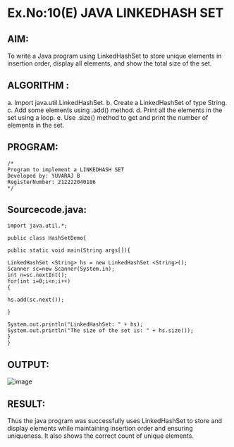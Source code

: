 # Ex.No:10(E) JAVA LINKEDHASH SET

## AIM:

To write a Java program using LinkedHashSet to store unique elements in insertion order, display all elements, and show the total size of the set.

## ALGORITHM :

a. Import java.util.LinkedHashSet.
b. Create a LinkedHashSet of type String.
c. Add some elements using .add() method.
d. Print all the elements in the set using a loop.
e. Use .size() method to get and print the number of elements in the set.

## PROGRAM:

```
/*
Program to implement a LINKEDHASH SET
Developed by: YUVARAJ B
RegisterNumber: 212222040186
*/
```

## Sourcecode.java:

```
import java.util.*;

public class HashSetDemo{

public static void main(String args[]){

LinkedHashSet <String> hs = new LinkedHashSet <String>();
Scanner sc=new Scanner(System.in);
int n=sc.nextInt();
for(int i=0;i<n;i++)
{

hs.add(sc.next());

}

System.out.println("LinkedHashSet: " + hs);
System.out.println("The size of the set is: " + hs.size());
}
}
```

## OUTPUT:

![image](https://github.com/user-attachments/assets/e4283f06-131b-4a08-a94d-ee83c9c65613)

## RESULT:

Thus the java program was successfully uses LinkedHashSet to store and display elements while maintaining insertion order and ensuring uniqueness. It also shows the correct count of unique elements.
